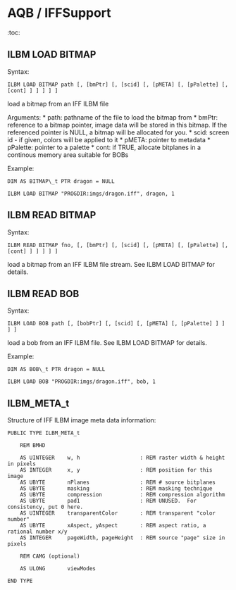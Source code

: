 
# AQB / IFFSupport

:toc:

## ILBM LOAD BITMAP

Syntax:

	ILBM LOAD BITMAP path [, [bmPtr] [, [scid] [, [pMETA] [, [pPalette] [, [cont] ] ] ] ] ]

load a bitmap from an IFF ILBM file

Arguments:
	* path: pathname of the file to load the bitmap from
	* bmPtr: reference to a bitmap pointer, image data will be stored in
			 this bitmap. If the referenced pointer is NULL, a bitmap will
	         be allocated for you.
	* scid: screen id - if given, colors will be applied to it
	* pMETA: pointer to metadata
	* pPalette: pointer to a palette
    * cont: if TRUE, allocate bitplanes in a continous memory area suitable for BOBs

Example:

	DIM AS BITMAP\_t PTR dragon = NULL

	ILBM LOAD BITMAP "PROGDIR:imgs/dragon.iff", dragon, 1

## ILBM READ BITMAP

Syntax:

	ILBM READ BITMAP fno, [, [bmPtr] [, [scid] [, [pMETA] [, [pPalette] [, [cont] ] ] ] ] ]

load a bitmap from an IFF ILBM file stream. See ILBM LOAD BITMAP for details.

## ILBM READ BOB

Syntax:

	ILBM LOAD BOB path [, [bobPtr] [, [scid] [, [pMETA] [, [pPalette] ] ] ] ]

load a bob from an IFF ILBM file. See ILBM LOAD BITMAP for details.

Example:

	DIM AS BOB\_t PTR dragon = NULL

	ILBM LOAD BOB "PROGDIR:imgs/dragon.iff", bob, 1


## ILBM\_META\_t

Structure of IFF ILBM image meta data information:

	PUBLIC TYPE ILBM_META_t

		REM BMHD

		AS UINTEGER    w, h                   : REM raster width & height in pixels
		AS INTEGER     x, y                   : REM position for this image
		AS UBYTE       nPlanes                : REM # source bitplanes
		AS UBYTE       masking                : REM masking technique
		AS UBYTE       compression            : REM compression algorithm
		AS UBYTE       pad1                   : REM UNUSED.  For consistency, put 0 here.
		AS UINTEGER    transparentColor       : REM transparent "color number"
		AS UBYTE       xAspect, yAspect       : REM aspect ratio, a rational number x/y
		AS INTEGER     pageWidth, pageHeight  : REM source "page" size in pixels

		REM CAMG (optional)

		AS ULONG       viewModes

	END TYPE

